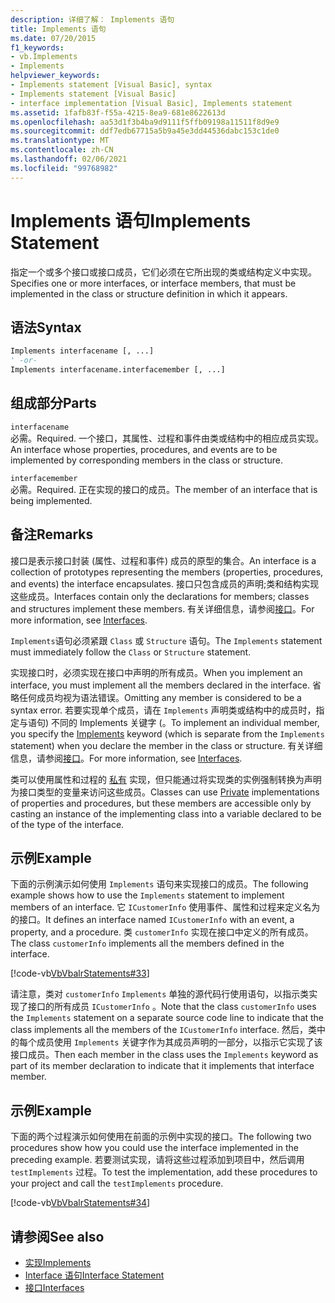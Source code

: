 ```yaml
---
description: 详细了解： Implements 语句
title: Implements 语句
ms.date: 07/20/2015
f1_keywords:
- vb.Implements
- Implements
helpviewer_keywords:
- Implements statement [Visual Basic], syntax
- Implements statement [Visual Basic]
- interface implementation [Visual Basic], Implements statement
ms.assetid: 1fafb83f-f55a-4215-8ea9-681e8622613d
ms.openlocfilehash: aa53d1f3b4ba9d9111f5ffb09198a11511f8d9e9
ms.sourcegitcommit: ddf7edb67715a5b9a45e3dd44536dabc153c1de0
ms.translationtype: MT
ms.contentlocale: zh-CN
ms.lasthandoff: 02/06/2021
ms.locfileid: "99768982"
---
```

# <a name="implements-statement"></a><span data-ttu-id="e1be5-103">Implements 语句</span><span class="sxs-lookup"><span data-stu-id="e1be5-103">Implements Statement</span></span>

<span data-ttu-id="e1be5-104">指定一个或多个接口或接口成员，它们必须在它所出现的类或结构定义中实现。</span><span class="sxs-lookup"><span data-stu-id="e1be5-104">Specifies one or more interfaces, or interface members, that must be implemented in the class or structure definition in which it appears.</span></span>  
  
## <a name="syntax"></a><span data-ttu-id="e1be5-105">语法</span><span class="sxs-lookup"><span data-stu-id="e1be5-105">Syntax</span></span>  
  
```vb  
Implements interfacename [, ...]  
' -or-  
Implements interfacename.interfacemember [, ...]  
```  
  
## <a name="parts"></a><span data-ttu-id="e1be5-106">组成部分</span><span class="sxs-lookup"><span data-stu-id="e1be5-106">Parts</span></span>  

 `interfacename`  
 <span data-ttu-id="e1be5-107">必需。</span><span class="sxs-lookup"><span data-stu-id="e1be5-107">Required.</span></span> <span data-ttu-id="e1be5-108">一个接口，其属性、过程和事件由类或结构中的相应成员实现。</span><span class="sxs-lookup"><span data-stu-id="e1be5-108">An interface whose properties, procedures, and events are to be implemented by corresponding members in the class or structure.</span></span>  
  
 `interfacemember`  
 <span data-ttu-id="e1be5-109">必需。</span><span class="sxs-lookup"><span data-stu-id="e1be5-109">Required.</span></span> <span data-ttu-id="e1be5-110">正在实现的接口的成员。</span><span class="sxs-lookup"><span data-stu-id="e1be5-110">The member of an interface that is being implemented.</span></span>  
  
## <a name="remarks"></a><span data-ttu-id="e1be5-111">备注</span><span class="sxs-lookup"><span data-stu-id="e1be5-111">Remarks</span></span>  

 <span data-ttu-id="e1be5-112">接口是表示接口封装 (属性、过程和事件) 成员的原型的集合。</span><span class="sxs-lookup"><span data-stu-id="e1be5-112">An interface is a collection of prototypes representing the members (properties, procedures, and events) the interface encapsulates.</span></span> <span data-ttu-id="e1be5-113">接口只包含成员的声明;类和结构实现这些成员。</span><span class="sxs-lookup"><span data-stu-id="e1be5-113">Interfaces contain only the declarations for members; classes and structures implement these members.</span></span> <span data-ttu-id="e1be5-114">有关详细信息，请参阅[接口](../../programming-guide/language-features/interfaces/index.md)。</span><span class="sxs-lookup"><span data-stu-id="e1be5-114">For more information, see [Interfaces](../../programming-guide/language-features/interfaces/index.md).</span></span>  
  
 <span data-ttu-id="e1be5-115">`Implements`语句必须紧跟 `Class` 或 `Structure` 语句。</span><span class="sxs-lookup"><span data-stu-id="e1be5-115">The `Implements` statement must immediately follow the `Class` or `Structure` statement.</span></span>  
  
 <span data-ttu-id="e1be5-116">实现接口时，必须实现在接口中声明的所有成员。</span><span class="sxs-lookup"><span data-stu-id="e1be5-116">When you implement an interface, you must implement all the members declared in the interface.</span></span> <span data-ttu-id="e1be5-117">省略任何成员均视为语法错误。</span><span class="sxs-lookup"><span data-stu-id="e1be5-117">Omitting any member is considered to be a syntax error.</span></span> <span data-ttu-id="e1be5-118">若要实现单个成员，请在[](implements-clause.md) `Implements` 声明类或结构中的成员时，指定与语句) 不同的 Implements 关键字 (。</span><span class="sxs-lookup"><span data-stu-id="e1be5-118">To implement an individual member, you specify the [Implements](implements-clause.md) keyword (which is separate from the `Implements` statement) when you declare the member in the class or structure.</span></span> <span data-ttu-id="e1be5-119">有关详细信息，请参阅[接口](../../programming-guide/language-features/interfaces/index.md)。</span><span class="sxs-lookup"><span data-stu-id="e1be5-119">For more information, see [Interfaces](../../programming-guide/language-features/interfaces/index.md).</span></span>  
  
 <span data-ttu-id="e1be5-120">类可以使用属性和过程的 [私有](../modifiers/private.md) 实现，但只能通过将实现类的实例强制转换为声明为接口类型的变量来访问这些成员。</span><span class="sxs-lookup"><span data-stu-id="e1be5-120">Classes can use [Private](../modifiers/private.md) implementations of properties and procedures, but these members are accessible only by casting an instance of the implementing class into a variable declared to be of the type of the interface.</span></span>  
  
## <a name="example"></a><span data-ttu-id="e1be5-121">示例</span><span class="sxs-lookup"><span data-stu-id="e1be5-121">Example</span></span>  

 <span data-ttu-id="e1be5-122">下面的示例演示如何使用 `Implements` 语句来实现接口的成员。</span><span class="sxs-lookup"><span data-stu-id="e1be5-122">The following example shows how to use the `Implements` statement to implement members of an interface.</span></span> <span data-ttu-id="e1be5-123">它 `ICustomerInfo` 使用事件、属性和过程来定义名为的接口。</span><span class="sxs-lookup"><span data-stu-id="e1be5-123">It defines an interface named `ICustomerInfo` with an event, a property, and a procedure.</span></span> <span data-ttu-id="e1be5-124">类 `customerInfo` 实现在接口中定义的所有成员。</span><span class="sxs-lookup"><span data-stu-id="e1be5-124">The class `customerInfo` implements all the members defined in the interface.</span></span>  
  
 [!code-vb[VbVbalrStatements#33](~/samples/snippets/visualbasic/VS_Snippets_VBCSharp/VbVbalrStatements/VB/Class1.vb#33)]  
  
 <span data-ttu-id="e1be5-125">请注意，类对 `customerInfo` `Implements` 单独的源代码行使用语句，以指示类实现了接口的所有成员 `ICustomerInfo` 。</span><span class="sxs-lookup"><span data-stu-id="e1be5-125">Note that the class `customerInfo` uses the `Implements` statement on a separate source code line to indicate that the class implements all the members of the `ICustomerInfo` interface.</span></span> <span data-ttu-id="e1be5-126">然后，类中的每个成员使用 `Implements` 关键字作为其成员声明的一部分，以指示它实现了该接口成员。</span><span class="sxs-lookup"><span data-stu-id="e1be5-126">Then each member in the class uses the `Implements` keyword as part of its member declaration to indicate that it implements that interface member.</span></span>  
  
## <a name="example"></a><span data-ttu-id="e1be5-127">示例</span><span class="sxs-lookup"><span data-stu-id="e1be5-127">Example</span></span>  

 <span data-ttu-id="e1be5-128">下面的两个过程演示如何使用在前面的示例中实现的接口。</span><span class="sxs-lookup"><span data-stu-id="e1be5-128">The following two procedures show how you could use the interface implemented in the preceding example.</span></span> <span data-ttu-id="e1be5-129">若要测试实现，请将这些过程添加到项目中，然后调用 `testImplements` 过程。</span><span class="sxs-lookup"><span data-stu-id="e1be5-129">To test the implementation, add these procedures to your project and call the `testImplements` procedure.</span></span>  
  
 [!code-vb[VbVbalrStatements#34](~/samples/snippets/visualbasic/VS_Snippets_VBCSharp/VbVbalrStatements/VB/Class1.vb#34)]  
  
## <a name="see-also"></a><span data-ttu-id="e1be5-130">请参阅</span><span class="sxs-lookup"><span data-stu-id="e1be5-130">See also</span></span>

- [<span data-ttu-id="e1be5-131">实现</span><span class="sxs-lookup"><span data-stu-id="e1be5-131">Implements</span></span>](implements-clause.md)
- [<span data-ttu-id="e1be5-132">Interface 语句</span><span class="sxs-lookup"><span data-stu-id="e1be5-132">Interface Statement</span></span>](interface-statement.md)
- [<span data-ttu-id="e1be5-133">接口</span><span class="sxs-lookup"><span data-stu-id="e1be5-133">Interfaces</span></span>](../../programming-guide/language-features/interfaces/index.md)
